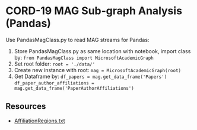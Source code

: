 # CORD-19 MAG Sub-graph Analysis (Pandas)
Use PandasMagClass.py to read MAG streams for Pandas:
1.	Store PandasMagClass.py as same location with notebook, import class by: `from PandasMagClass import MicrosoftAcademicGraph`
2.	Set root folder: `root = './data/'`
3.	Create new instance with root: `mag = MicrosoftAcademicGraph(root)`
4.	Get Dataframe by:
`df_papers = mag.get_data_frame('Papers')`
`df_paper_author_affiliations = mag.get_data_frame('PaperAuthorAffiliations')`

## Resources
* [AffiliationRegions.txt](https://github.com/microsoft/mag-covid19-research-examples/blob/master/src/MAG-Samples/impact-of-covid19-on-the-computer-science-research-community/AffiliationRegions.txt)
